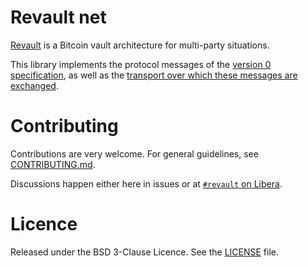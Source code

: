 # Revault net

[Revault](https://github.com/revault/practical-revault/blob/master/revault.pdf) is a
Bitcoin vault architecture for multi-party situations.

This library implements the protocol messages of the [version 0 specification](https://github.com/revault/practical-revault/blob/master/messages.md),
as well as the [transport over which these messages are exchanged](https://github.com/revault/practical-revault/blob/master/transport.md).

# Contributing

Contributions are very welcome. For general guidelines, see [CONTRIBUTING.md](CONTRIBUTING.md).

Discussions happen either here in issues or at [`#revault` on Libera](https://web.libera.chat/?channels=#revault).


# Licence

Released under the BSD 3-Clause Licence. See the [LICENSE](LICENSE) file.
